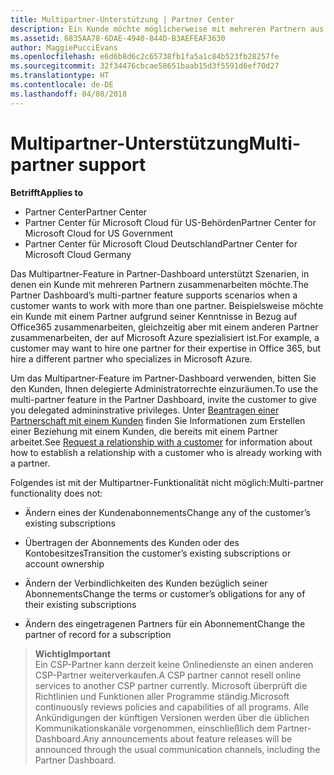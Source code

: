 ```yaml
---
title: Multipartner-Unterstützung | Partner Center
description: Ein Kunde möchte möglicherweise mit mehreren Partnern aus dem Programm für Cloud-Lösungsanbieter zusammenarbeiten, die sich auf unterschiedliche Dienste spezialisiert haben.
ms.assetid: 6835AA78-6DAE-4940-844D-B3AEFEAF3630
author: MaggiePucciEvans
ms.openlocfilehash: e6d6b8d6c2c65738fb1fa5a1c84b523fb28257fe
ms.sourcegitcommit: 32f34476cbcae58651baab15d3f5591d6ef70d27
ms.translationtype: HT
ms.contentlocale: de-DE
ms.lasthandoff: 04/08/2018
---
```

# <a name="multi-partner-support"></a><span data-ttu-id="c1892-103">Multipartner-Unterstützung</span><span class="sxs-lookup"><span data-stu-id="c1892-103">Multi-partner support</span></span>

**<span data-ttu-id="c1892-104">Betrifft</span><span class="sxs-lookup"><span data-stu-id="c1892-104">Applies to</span></span>**

-  <span data-ttu-id="c1892-105">Partner Center</span><span class="sxs-lookup"><span data-stu-id="c1892-105">Partner Center</span></span>
-  <span data-ttu-id="c1892-106">Partner Center für Microsoft Cloud für US-Behörden</span><span class="sxs-lookup"><span data-stu-id="c1892-106">Partner Center for Microsoft Cloud for US Government</span></span>
-  <span data-ttu-id="c1892-107">Partner Center für Microsoft Cloud Deutschland</span><span class="sxs-lookup"><span data-stu-id="c1892-107">Partner Center for Microsoft Cloud Germany</span></span>

<span data-ttu-id="c1892-108">Das Multipartner-Feature in Partner-Dashboard unterstützt Szenarien, in denen ein Kunde mit mehreren Partnern zusammenarbeiten möchte.</span><span class="sxs-lookup"><span data-stu-id="c1892-108">The Partner Dashboard’s multi-partner feature supports scenarios when a customer wants to work with more than one partner.</span></span> <span data-ttu-id="c1892-109">Beispielsweise möchte ein Kunde mit einem Partner aufgrund seiner Kenntnisse in Bezug auf Office365 zusammenarbeiten, gleichzeitig aber mit einem anderen Partner zusammenarbeiten, der auf Microsoft Azure spezialisiert ist.</span><span class="sxs-lookup"><span data-stu-id="c1892-109">For example, a customer may want to hire one partner for their expertise in Office 365, but hire a different partner who specializes in Microsoft Azure.</span></span>

<span data-ttu-id="c1892-110">Um das Multipartner-Feature im Partner-Dashboard verwenden, bitten Sie den Kunden, Ihnen delegierte Administratorrechte einzuräumen.</span><span class="sxs-lookup"><span data-stu-id="c1892-110">To use the multi-partner feature in the Partner Dashboard, invite the customer to give you delegated admininstrative privileges.</span></span> <span data-ttu-id="c1892-111">Unter [Beantragen einer Partnerschaft mit einem Kunden](request-a-relationship-with-a-customer.md) finden Sie Informationen zum Erstellen einer Beziehung mit einem Kunden, die bereits mit einem Partner arbeitet.</span><span class="sxs-lookup"><span data-stu-id="c1892-111">See [Request a relationship with a customer](request-a-relationship-with-a-customer.md) for information about how to establish a relationship with a customer who is already working with a partner.</span></span>

<span data-ttu-id="c1892-112">Folgendes ist mit der Multipartner-Funktionalität nicht möglich:</span><span class="sxs-lookup"><span data-stu-id="c1892-112">Multi-partner functionality does not:</span></span>

-   <span data-ttu-id="c1892-113">Ändern eines der Kundenabonnements</span><span class="sxs-lookup"><span data-stu-id="c1892-113">Change any of the customer’s existing subscriptions</span></span>

-   <span data-ttu-id="c1892-114">Übertragen der Abonnements des Kunden oder des Kontobesitzes</span><span class="sxs-lookup"><span data-stu-id="c1892-114">Transition the customer’s existing subscriptions or account ownership</span></span>

-   <span data-ttu-id="c1892-115">Ändern der Verbindlichkeiten des Kunden bezüglich seiner Abonnements</span><span class="sxs-lookup"><span data-stu-id="c1892-115">Change the terms or customer’s obligations for any of their existing subscriptions</span></span>

-   <span data-ttu-id="c1892-116">Ändern des eingetragenen Partners für ein Abonnement</span><span class="sxs-lookup"><span data-stu-id="c1892-116">Change the partner of record for a subscription</span></span>

>**<span data-ttu-id="c1892-117">Wichtig</span><span class="sxs-lookup"><span data-stu-id="c1892-117">Important</span></span>**<br>
<span data-ttu-id="c1892-118">Ein CSP-Partner kann derzeit keine Onlinedienste an einen anderen CSP-Partner weiterverkaufen.</span><span class="sxs-lookup"><span data-stu-id="c1892-118">A CSP partner cannot resell online services to another CSP partner currently.</span></span> <span data-ttu-id="c1892-119">Microsoft überprüft die Richtlinien und Funktionen aller Programme ständig.</span><span class="sxs-lookup"><span data-stu-id="c1892-119">Microsoft continuously reviews policies and capabilities of all programs.</span></span> <span data-ttu-id="c1892-120">Alle Ankündigungen der künftigen Versionen werden über die üblichen Kommunikationskanäle vorgenommen, einschließlich dem Partner-Dashboard.</span><span class="sxs-lookup"><span data-stu-id="c1892-120">Any announcements about feature releases will be announced through the usual communication channels, including the Partner Dashboard.</span></span>  

 






